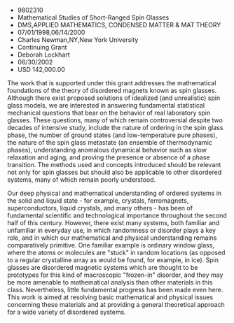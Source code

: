 
* 9802310
* Mathematical Studies of Short-Ranged Spin Glasses
* DMS,APPLIED MATHEMATICS, CONDENSED MATTER & MAT THEORY
* 07/01/1998,06/14/2000
* Charles Newman,NY,New York University
* Continuing Grant
* Deborah Lockhart
* 06/30/2002
* USD 142,000.00

The work that is supported under this grant addresses the mathematical
foundations of the theory of disordered magnets known as spin glasses. Although
there exist proposed solutions of idealized (and unrealistic) spin glass models,
we are interested in answering fundamental statistical mechanical questions that
bear on the behavior of real laboratory spin glasses. These questions, many of
which remain controversial despite two decades of intensive study, include the
nature of ordering in the spin glass phase, the number of ground states (and
low-temperature pure phases), the nature of the spin glass metastate (an
ensemble of thermodynamic phases), understanding anomalous dynamical behavior
such as slow relaxation and aging, and proving the presence or absence of a
phase transition. The methods used and concepts introduced should be relevant
not only for spin glasses but should also be applicable to other disordered
systems, many of which remain poorly understood.

Our deep physical and mathematical understanding of ordered systems in the solid
and liquid state - for example, crystals, ferromagnets, superconductors, liquid
crystals, and many others - has been of fundamental scientific and technological
importance throughout the second half of this century. However, there exist many
systems, both familiar and unfamiliar in everyday use, in which randomness or
disorder plays a key role, and in which our mathematical and physical
understanding remains comparatively primitive. One familiar example is ordinary
window glass, where the atoms or molecules are "stuck" in random locations (as
opposed to a regular crystalline array as would be found, for example, in ice).
Spin glasses are disordered magnetic systems which are thought to be prototypes
for this kind of macroscopic "frozen-in" disorder, and they may be more amenable
to mathematical analysis than other materials in this class. Nevertheless,
little fundamental progress has been made even here. This work is aimed at
resolving basic mathematical and physical issues concerning these materials and
at providing a general theoretical approach for a wide variety of disordered
systems.






